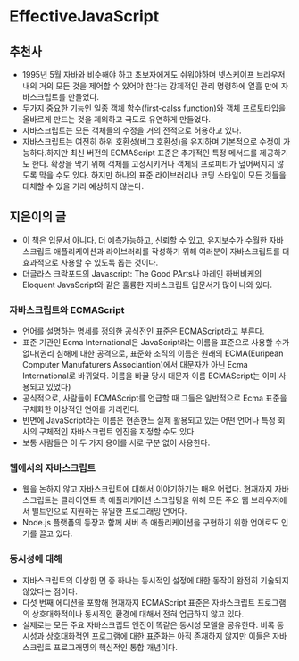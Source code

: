 # EffectiveJavaScript

## 추천사

- 1995년 5월 자바와 비슷해야 하고 초보자에게도 쉬워야하며 넷스케이프 브라우저 내의 거의 모든 것을 제어할 수 있어야 한다는 강제적인 관리 명령하에 열흘 만에 자바스크립트를 만들었다.
- 두가지 중요한 기능인 일종 객체 함수(first-calss function)와 객체 프로토타입을 올바르게 만드는 것을 제외하고 극도로 유연하게 만들었다.
- 자바스크립트는 모든 객체들의 수정을 거의 전적으로 허용하고 있다.
- 자바스크립트는 여전히 하위 호환성(버그 호환성)을 유지하며 기본적으로 수정이 가능하다.하지만 최신 버전의 ECMAScript 표준은 추가적인 특정 메서드를 제공하기도 한다. 확장을 막기 위해 객체를 고정시키거나 객체의 프로퍼티가 덮어써지지 않도록 막을 수도 있다. 하지만 하나의 표준 라이브러리나 코딩 스타일이 모든 것들을 대체할 수 있을 거라 예상하지 않는다.

## 지은이의 글

- 이 책은 입문서 아니다. 더 예측가능하고, 신뢰할 수 있고, 유지보수가 수월한 자바스크립트 애플리케이션과 라이브러리를 작성하기 위해 여러분이 자바스크립트를 더 효과적으로 사용할 수 있도록 돕는 것이다.
- 더글라스 크락포드의 Javascript: The Good PArts나 마레인 하버비케의 Eloquent JavaScript와 같은 훌륭한 자바스크립트 입문서가 많이 나와 있다.

### 자바스크립트와 ECMAScript

- 언어를 설명하는 명세를 정의한 공식전인 표준은 ECMAScript라고 부른다.
- 표준 기관인 Ecma International은 JavaScript라는 이름을 표준으로 사용할 수가 없다(권리 침해에 대한 공격으로, 표준화 조직의 이름은 원래의 ECMA(Euripean Computer Manufaturers Associantion)에서 대문자가 아닌 Ecma International로 바뀌었다. 이름을 바꿀 당시 대문자 이름 ECMAScript는 이미 사용되고 있었다)
- 공식적으로, 사람들이 ECMAScript를 언급할 때 그들은 일반적으로 Ecma 표준을 구체화한 이상적인 언어를 가리킨다.
- 반면에 JavaScript라는 이름은 현존한느 실제 활용되고 있는 어떤 언어나 특정 회사의 구체적인 자바스크립트 엔진을 지정할 수도 있다.
- 보통 사람들은 이 두 가지 용어를 서로 구분 없이 사용한다.

### 웹에서의 자바스크립트

- 웹을 논하지 않고 자바스크립트에 대해서 이야기하기는 매우 어렵다. 현재까지 자바스크립트는 클라이언트 측 애플리케이션 스크립팅을 위해 모든 주요 웹 브라우저에서 빌트인으로 지원하는 유일한 프로그래밍 언어다.
- Node.js 플랫폼의 등장과 함께 서버 측 애플리케이션을 구현하기 위한 언어로도 인기를 끌고 있다.

### 동시성에 대해

- 자바스크립트의 이상한 면 중 하나는 동시적인 설정에 대한 동작이 완전히 기술되지 않았다는 점이다.
- 다섯 번째 에디션을 포함해 현재까지 ECMAScript 표준은 자바스크립트 프로그램의 상호대화적이나 동시적인 환경에 대해서 전혀 업급하지 않고 있다.
- 실제로는 모든 주요 자바스크립트 엔진이 똑같은 동시성 모델을 공유한다. 비록 동시성과 상호대화적인 프로그램에 대한 표준화는 아직 존재하지 않지만 이들은 자바스크립트 프로그래밍의 핵심적인 통합 개념이다.
